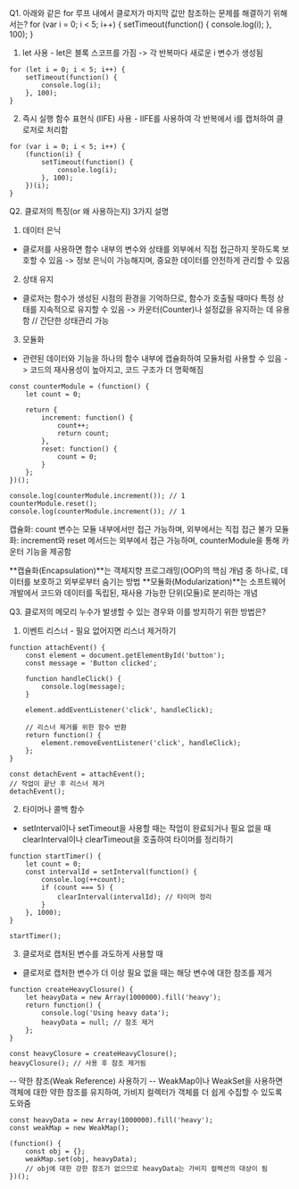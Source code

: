 Q1. 아래와 같은 for 루프 내에서 클로저가 마지막 값만 참조하는 문제를 해결하기 위해서는?
for (var i = 0; i < 5; i++) {
setTimeout(function() {
console.log(i);
}, 100);
}

1. let 사용 - let은 블록 스코프를 가짐 -> 각 반복마다 새로운 i 변수가 생성됨

```
for (let i = 0; i < 5; i++) {
    setTimeout(function() {
        console.log(i);
    }, 100);
}
```

2. 즉시 실행 함수 표현식 (IIFE) 사용 - IIFE를 사용하여 각 반복에서 i를 캡처하여 클로저로 처리함

```
for (var i = 0; i < 5; i++) {
    (function(i) {
        setTimeout(function() {
            console.log(i);
        }, 100);
    })(i);
}
```

Q2. 클로저의 특징(or 왜 사용하는지) 3가지 설명

1. 데이터 은닉

- 클로저를 사용하면 함수 내부의 변수와 상태를 외부에서 직접 접근하지 못하도록 보호할 수 있음 -> 정보 은닉이 가능해지며, 중요한 데이터를 안전하게 관리할 수 있음

2. 상태 유지

- 클로저는 함수가 생성된 시점의 환경을 기억하므로, 함수가 호출될 때마다 특정 상태를 지속적으로 유지할 수 있음 -> 카운터(Counter)나 설정값을 유지하는 데 유용함 // 간단한 상태관리 가능

3. 모듈화

- 관련된 데이터와 기능을 하나의 함수 내부에 캡슐화하여 모듈처럼 사용할 수 있음 -> 코드의 재사용성이 높아지고, 코드 구조가 더 명확해짐

```
const counterModule = (function() {
    let count = 0;

    return {
        increment: function() {
            count++;
            return count;
        },
        reset: function() {
            count = 0;
        }
    };
})();

console.log(counterModule.increment()); // 1
counterModule.reset();
console.log(counterModule.increment()); // 1
```

캡슐화: count 변수는 모듈 내부에서만 접근 가능하며, 외부에서는 직접 접근 불가
모듈화: increment와 reset 메서드는 외부에서 접근 가능하며, counterModule을 통해 카운터 기능을 제공함

**캡슐화(Encapsulation)**는 객체지향 프로그래밍(OOP)의 핵심 개념 중 하나로, 데이터를 보호하고 외부로부터 숨기는 방법
**모듈화(Modularization)**는 소프트웨어 개발에서 코드와 데이터를 독립된, 재사용 가능한 단위(모듈)로 분리하는 개념

Q3. 클로저의 메모리 누수가 발생할 수 있는 경우와 이를 방지하기 위한 방법은?

1. 이벤트 리스너 - 필요 없어지면 리스너 제거하기

```
function attachEvent() {
    const element = document.getElementById('button');
    const message = 'Button clicked';

    function handleClick() {
        console.log(message);
    }

    element.addEventListener('click', handleClick);

    // 리스너 제거를 위한 함수 반환
    return function() {
        element.removeEventListener('click', handleClick);
    };
}

const detachEvent = attachEvent();
// 작업이 끝난 후 리스너 제거
detachEvent();
```

2. 타이머나 콜백 함수

- setInterval이나 setTimeout을 사용할 때는 작업이 완료되거나 필요 없을 때 clearInterval이나 clearTimeout을 호출하여 타이머를 정리하기

```
function startTimer() {
    let count = 0;
    const intervalId = setInterval(function() {
        console.log(++count);
        if (count === 5) {
            clearInterval(intervalId); // 타이머 정리
        }
    }, 1000);
}

startTimer();
```

3. 클로저로 캡처된 변수를 과도하게 사용할 때

- 클로저로 캡처한 변수가 더 이상 필요 없을 때는 해당 변수에 대한 참조를 제거

```
function createHeavyClosure() {
    let heavyData = new Array(1000000).fill('heavy');
    return function() {
        console.log('Using heavy data');
        heavyData = null; // 참조 제거
    };
}

const heavyClosure = createHeavyClosure();
heavyClosure(); // 사용 후 참조 제거됨
```

-- 약한 참조(Weak Reference) 사용하기 --
WeakMap이나 WeakSet을 사용하면 객체에 대한 약한 참조를 유지하여, 가비지 컬렉터가 객체를 더 쉽게 수집할 수 있도록 도와줌

```
const heavyData = new Array(1000000).fill('heavy');
const weakMap = new WeakMap();

(function() {
    const obj = {};
    weakMap.set(obj, heavyData);
    // obj에 대한 강한 참조가 없으므로 heavyData는 가비지 컬렉션의 대상이 됨
})();
```

